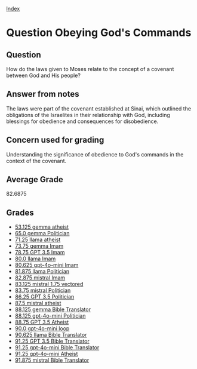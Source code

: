 
[Index](../../index.md)
# Question Obeying God's Commands
## Question
How do the laws given to Moses relate to the concept of a covenant between God and His people?

## Answer from notes
The laws were part of the covenant established at Sinai, which outlined the obligations of the Israelites in their relationship with God, including blessings for obedience and consequences for disobedience.

## Concern used for grading
Understanding the significance of obedience to God's commands in the context of the covenant.

## Average Grade
82.6875

## Grades
 * [53.125 gemma atheist](../answers/gemma_atheist/Obeying_God_s_Commands.md)
 * [65.0 gemma Politician](../answers/gemma_Politician/Obeying_God_s_Commands.md)
 * [71.25 llama atheist](../answers/llama_atheist/Obeying_God_s_Commands.md)
 * [73.75 gemma Imam](../answers/gemma_Imam/Obeying_God_s_Commands.md)
 * [78.75 GPT 3.5 Imam](../answers/GPT_3.5_Imam/Obeying_God_s_Commands.md)
 * [80.0 llama Imam](../answers/llama_Imam/Obeying_God_s_Commands.md)
 * [80.625 gpt-4o-mini Imam](../answers/gpt-4o-mini_Imam/Obeying_God_s_Commands.md)
 * [81.875 llama Politician](../answers/llama_Politician/Obeying_God_s_Commands.md)
 * [82.875 mistral Imam](../answers/mistral_Imam/Obeying_God_s_Commands.md)
 * [83.125 mistral 1.75 vectored](../answers/mistral_1.75_vectored/Obeying_God_s_Commands.md)
 * [83.75 mistral Politician](../answers/mistral_Politician/Obeying_God_s_Commands.md)
 * [86.25 GPT 3.5 Politician](../answers/GPT_3.5_Politician/Obeying_God_s_Commands.md)
 * [87.5 mistral atheist](../answers/mistral_atheist/Obeying_God_s_Commands.md)
 * [88.125 gemma Bible Translator](../answers/gemma_Bible_Translator/Obeying_God_s_Commands.md)
 * [88.125 gpt-4o-mini Politician](../answers/gpt-4o-mini_Politician/Obeying_God_s_Commands.md)
 * [88.75 GPT 3.5 Atheist](../answers/GPT_3.5_Atheist/Obeying_God_s_Commands.md)
 * [90.0 gpt-4o-mini loop](../answers/gpt-4o-mini_loop/Obeying_God_s_Commands.md)
 * [90.625 llama Bible Translator](../answers/llama_Bible_Translator/Obeying_God_s_Commands.md)
 * [91.25 GPT 3.5 Bible Translator](../answers/GPT_3.5_Bible_Translator/Obeying_God_s_Commands.md)
 * [91.25 gpt-4o-mini Bible Translator](../answers/gpt-4o-mini_Bible_Translator/Obeying_God_s_Commands.md)
 * [91.25 gpt-4o-mini Atheist](../answers/gpt-4o-mini_Atheist/Obeying_God_s_Commands.md)
 * [91.875 mistral Bible Translator](../answers/mistral_Bible_Translator/Obeying_God_s_Commands.md)
